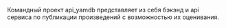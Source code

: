 Командный проект api_yamdb представляет из себя бэкэнд и api сервиса по публикации произведений с возможностью их оценивания.
